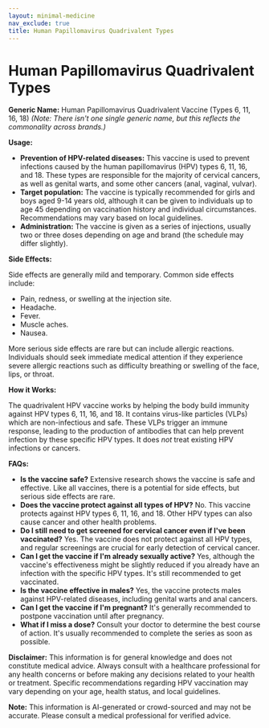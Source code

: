 ```yaml
---
layout: minimal-medicine
nav_exclude: true
title: Human Papillomavirus Quadrivalent Types
---
```


# Human Papillomavirus Quadrivalent Types

**Generic Name:**  Human Papillomavirus Quadrivalent Vaccine (Types 6, 11, 16, 18)  *(Note:  There isn't one single generic name, but this reflects the commonality across brands.)*

**Usage:**

* **Prevention of HPV-related diseases:**  This vaccine is used to prevent infections caused by the human papillomavirus (HPV) types 6, 11, 16, and 18.  These types are responsible for the majority of cervical cancers, as well as genital warts, and some other cancers (anal, vaginal, vulvar).
* **Target population:**  The vaccine is typically recommended for girls and boys aged 9-14 years old, although it can be given to individuals up to age 45 depending on vaccination history and individual circumstances.  Recommendations may vary based on local guidelines.
* **Administration:** The vaccine is given as a series of injections, usually two or three doses depending on age and brand (the schedule may differ slightly).


**Side Effects:**

Side effects are generally mild and temporary.  Common side effects include:

* Pain, redness, or swelling at the injection site.
* Headache.
* Fever.
* Muscle aches.
* Nausea.

More serious side effects are rare but can include allergic reactions.  Individuals should seek immediate medical attention if they experience severe allergic reactions such as difficulty breathing or swelling of the face, lips, or throat.


**How it Works:**

The quadrivalent HPV vaccine works by helping the body build immunity against HPV types 6, 11, 16, and 18.  It contains virus-like particles (VLPs) which are non-infectious and safe.  These VLPs trigger an immune response, leading to the production of antibodies that can help prevent infection by these specific HPV types.  It does *not* treat existing HPV infections or cancers.


**FAQs:**

* **Is the vaccine safe?**  Extensive research shows the vaccine is safe and effective.  Like all vaccines, there is a potential for side effects, but serious side effects are rare.
* **Does the vaccine protect against all types of HPV?**  No. This vaccine protects against HPV types 6, 11, 16, and 18.  Other HPV types can also cause cancer and other health problems.
* **Do I still need to get screened for cervical cancer even if I've been vaccinated?** Yes.  The vaccine does not protect against all HPV types, and regular screenings are crucial for early detection of cervical cancer.
* **Can I get the vaccine if I'm already sexually active?**  Yes, although the vaccine's effectiveness might be slightly reduced if you already have an infection with the specific HPV types.  It's still recommended to get vaccinated.
* **Is the vaccine effective in males?** Yes, the vaccine protects males against HPV-related diseases, including genital warts and anal cancers.
* **Can I get the vaccine if I'm pregnant?**  It's generally recommended to postpone vaccination until after pregnancy.
* **What if I miss a dose?** Consult your doctor to determine the best course of action.  It's usually recommended to complete the series as soon as possible.


**Disclaimer:** This information is for general knowledge and does not constitute medical advice.  Always consult with a healthcare professional for any health concerns or before making any decisions related to your health or treatment.  Specific recommendations regarding HPV vaccination may vary depending on your age, health status, and local guidelines.


**Note:** This information is AI-generated or crowd-sourced and may not be accurate. Please consult a medical professional for verified advice.